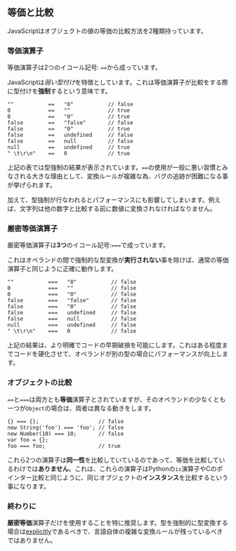 ## 等価と比較

JavaScriptはオブジェクトの値の等価の比較方法を2種類持っています。

### 等価演算子

等価演算子は2つのイコール記号: `==`から成っています。

JavaScriptは*弱い型付け*を特徴としています。これは等価演算子が比較をする際に型付けを**強制**するという意味です。

    ""           ==   "0"           // false
    0            ==   ""            // true
    0            ==   "0"           // true
    false        ==   "false"       // false
    false        ==   "0"           // true
    false        ==   undefined     // false
    false        ==   null          // false
    null         ==   undefined     // true
    " \t\r\n"    ==   0             // true

上記の表では型強制の結果が表示されています。`==`の使用が一般に悪い習慣とみなされる大きな理由として、変換ルールが複雑な為、バグの追跡が困難になる事が挙げられます。

加えて、型強制が行なわれるとパフォーマンスにも影響してしまいます。例えば、文字列は他の数字と比較する前に数値に変換されなければなりません。

### 厳密等価演算子

厳密等価演算子は**3つ**のイコール記号:`===`で成っています。

これはオペランドの間で強制的な型変換が**実行されない**事を除けば、通常の等価演算子と同じように正確に動作します。

    ""           ===   "0"           // false
    0            ===   ""            // false
    0            ===   "0"           // false
    false        ===   "false"       // false
    false        ===   "0"           // false
    false        ===   undefined     // false
    false        ===   null          // false
    null         ===   undefined     // false
    " \t\r\n"    ===   0             // false

上記の結果は、より明確でコードの早期破損を可能にします。これはある程度までコードを硬化させて、オペランドが別の型の場合にパフォーマンスが向上します。

### オブジェクトの比較

`==`と`===`は両方とも**等価**演算子とされていますが、そのオペランドの少なくとも一つが`Object`の場合は、両者は異なる動きをします。

    {} === {};                   // false
    new String('foo') === 'foo'; // false
    new Number(10) === 10;       // false
    var foo = {};
    foo === foo;                 // true

これら2つの演算子は**同一性**を比較していているのであって、等価を比較しているわけでは**ありません**。これは、これらの演算子はPythonの`is`演算子やCのポインター比較と同じように、同じオブジェクトの**インスタンス**を比較するという事になります。

### 終わりに

**厳密等価**演算子だけを使用することを特に推奨します。型を強制的に型変換する場合は[explicitly](#types.casting)であるべきで、言語自体の複雑な変換ルールが残っているべきではありません。

